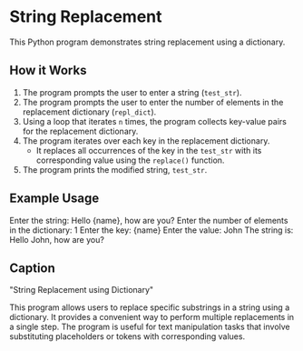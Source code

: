 # String Replacement

This Python program demonstrates string replacement using a dictionary.

## How it Works

1. The program prompts the user to enter a string (`test_str`).
2. The program prompts the user to enter the number of elements in the replacement dictionary (`repl_dict`).
3. Using a loop that iterates `n` times, the program collects key-value pairs for the replacement dictionary.
4. The program iterates over each key in the replacement dictionary.
   - It replaces all occurrences of the key in the `test_str` with its corresponding value using the `replace()` function.
5. The program prints the modified string, `test_str`.

## Example Usage

Enter the string: Hello {name}, how are you?
Enter the number of elements in the dictionary: 1
Enter the key: {name}
Enter the value: John
The string is: Hello John, how are you?

## Caption

"String Replacement using Dictionary"

This program allows users to replace specific substrings in a string using a dictionary. It provides a convenient way to perform multiple replacements in a single step. The program is useful for text manipulation tasks that involve substituting placeholders or tokens with corresponding values.
